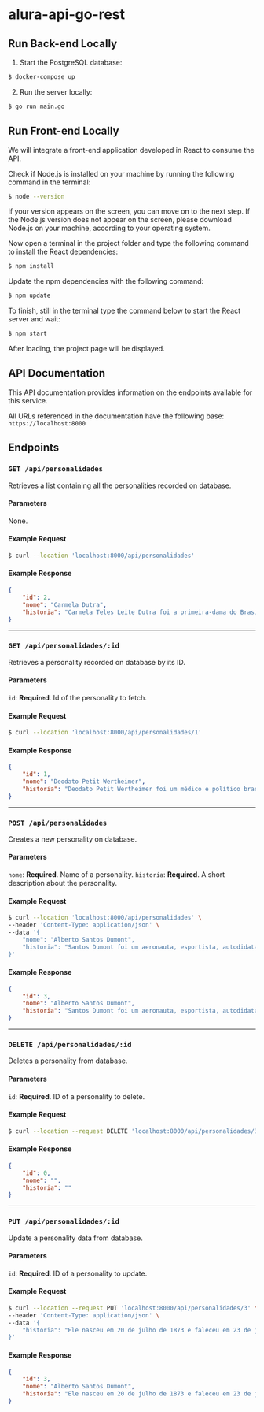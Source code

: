 # alura-api-go-rest

## Run Back-end Locally

1. Start the PostgreSQL database:
```sh
$ docker-compose up
```

2. Run the server locally:
```sh
$ go run main.go
```

## Run Front-end Locally

We will integrate a front-end application developed in React to consume the API.

Check if Node.js is installed on your machine by running the following command in the terminal:
```sh
$ node --version
```

If your version appears on the screen, you can move on to the next step. If the Node.js version does not appear on the screen, please download Node.js on your machine, according to your operating system.

Now open a terminal in the project folder and type the following command to install the React dependencies:
```sh
$ npm install
```

Update the npm dependencies with the following command:
```sh
$ npm update
```

To finish, still in the terminal type the command below to start the React server and wait:
```sh
$ npm start
```

After loading, the project page will be displayed.

## API Documentation

This API documentation provides information on the endpoints available for this service.

All URLs referenced in the documentation have the following base: `https://localhost:8000`

## Endpoints

### `GET /api/personalidades`

Retrieves a list containing all the personalities recorded on database.

#### Parameters

None.

#### Example Request

```sh
$ curl --location 'localhost:8000/api/personalidades'
```

#### Example Response

```json
{
    "id": 2,
    "nome": "Carmela Dutra",
    "historia": "Carmela Teles Leite Dutra foi a primeira-dama do Brasil, de 31 de janeiro de 1946 até a sua morte, tendo sido a esposa de Eurico Gaspar Dutra, 16.º Presidente do Brasil. Era, carinhosamente, chamada de Dona Santinha, pela sua forte religiosidade, fazendo seu marido abrir uma capelinha no Palácio Guanabara."
}
```

---
### `GET /api/personalidades/:id`

Retrieves a personality recorded on database by its ID.

#### Parameters

`id`: **Required**. Id of the personality to fetch.

#### Example Request

```sh
$ curl --location 'localhost:8000/api/personalidades/1'
```

#### Example Response

```json
{
    "id": 1,
    "nome": "Deodato Petit Wertheimer",
    "historia": "Deodato Petit Wertheimer foi um médico e político brasileiro, seus primeiros anos de vida foram em São Paulo, mas logo mudou para Nova Friburgo no Estado do Rio de Janeiro e com 11 anos de idade ingressou no Colégio Anchieta dos jesuítas."
}
```

---
### `POST /api/personalidades`

Creates a new personality on database.

#### Parameters

`nome`: **Required**. Name of a personality.
`historia`: **Required**. A short description about the personality.

#### Example Request

```sh
$ curl --location 'localhost:8000/api/personalidades' \
--header 'Content-Type: application/json' \
--data '{
    "nome": "Alberto Santos Dumont",
    "historia": "Santos Dumont foi um aeronauta, esportista, autodidata e inventor brasileiro. Em 23 de outubro de 1906, ele voou cerca de sessenta metros a uma altura de dois a três metros com o Oiseau de Proie (francês para “ave de rapina”), no Campo de Bagatelle, em Paris. Em 12 de novembro de 1906, percorreu 220 metros a uma altura de seis metros com o Oiseau de Proie III"
}'
```

#### Example Response

```json
{
    "id": 3,
    "nome": "Alberto Santos Dumont",
    "historia": "Santos Dumont foi um aeronauta, esportista, autodidata e inventor brasileiro. Em 23 de outubro de 1906, ele voou cerca de sessenta metros a uma altura de dois a três metros com o Oiseau de Proie (francês para “ave de rapina”), no Campo de Bagatelle, em Paris. Em 12 de novembro de 1906, percorreu 220 metros a uma altura de seis metros com o Oiseau de Proie III"
}
```

---
### `DELETE /api/personalidades/:id`

Deletes a personality from database.

#### Parameters

`id`: **Required**. ID of a personality to delete.

#### Example Request

```sh
$ curl --location --request DELETE 'localhost:8000/api/personalidades/3'
```

#### Example Response

```json
{
    "id": 0,
    "nome": "",
    "historia": ""
}
```

---
### `PUT /api/personalidades/:id`

Update a personality data from database.

#### Parameters

`id`: **Required**. ID of a personality to update.

#### Example Request

```sh
$ curl --location --request PUT 'localhost:8000/api/personalidades/3' \
--header 'Content-Type: application/json' \
--data '{
    "historia": "Ele nasceu em 20 de julho de 1873 e faleceu em 23 de julho de 1932. Ele projetou, construiu e voou os primeiros balões dirigíveis com motor a gasolina. Ele também foi o primeiro a decolar a bordo de um avião impulsionado por um motor a gasolina"
}'
```

#### Example Response

```json
{
    "id": 3,
    "nome": "Alberto Santos Dumont",
    "historia": "Ele nasceu em 20 de julho de 1873 e faleceu em 23 de julho de 1932. Ele projetou, construiu e voou os primeiros balões dirigíveis com motor a gasolina. Ele também foi o primeiro a decolar a bordo de um avião impulsionado por um motor a gasolina"
}
```
